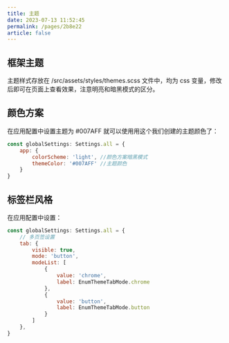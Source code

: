 ```yaml
---
title: 主题
date: 2023-07-13 11:52:45
permalink: /pages/2b8e22
article: false
---
```


## 框架主题

主题样式存放在 /src/assets/styles/themes.scss 文件中，均为 css 变量，修改后即可在页面上查看效果，注意明亮和暗黑模式的区分。

## 颜色方案
在应用配置中设置主题为 #007AFF 就可以使用用这个我们创建的主题颜色了：
```js
const globalSettings: Settings.all = {
    app: {
        colorScheme: 'light', //颜色方案暗黑模式
        themeColor: '#007AFF' //主题颜色
    }
}

```
## 标签栏风格
在应用配置中设置：
```js
const globalSettings: Settings.all = {
    // 多页签设置
    tab: {
        visible: true,
        mode: 'button',
        modeList: [
            {
                value: 'chrome',
                label: EnumThemeTabMode.chrome
            },
            {
                value: 'button',
                label: EnumThemeTabMode.button
            }
        ]
    },
}
```
